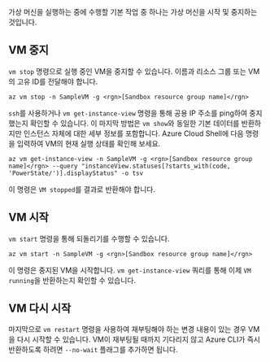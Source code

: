 가상 머신을 실행하는 중에 수행할 기본 작업 중 하나는 가상 머신을 시작 및 중지하는 것입니다.

## <a name="stopping-a-vm"></a>VM 중지

`vm stop` 명령으로 실행 중인 VM을 중지할 수 있습니다. 이름과 리소스 그룹 또는 VM의 고유 ID를 전달해야 합니다.

```azurecli
az vm stop -n SampleVM -g <rgn>[Sandbox resource group name]</rgn>
```

`ssh`를 사용하거나 `vm get-instance-view` 명령을 통해 공용 IP 주소를 ping하여 중지했는지 확인할 수 있습니다. 이 마지막 방법은 `vm show`와 동일한 기본 데이터를 반환하지만 인스턴스 자체에 대한 세부 정보를 포함합니다. Azure Cloud Shell에 다음 명령을 입력하여 VM의 현재 실행 상태를 확인해 보세요.

```azurecli
az vm get-instance-view -n SampleVM -g <rgn>[Sandbox resource group name]</rgn> --query "instanceView.statuses[?starts_with(code, 'PowerState/')].displayStatus" -o tsv
```

이 명령은 `VM stopped`를 결과로 반환해야 합니다.

## <a name="starting-a-vm"></a>VM 시작

`vm start` 명령을 통해 되돌리기를 수행할 수 있습니다.

```azurecli
az vm start -n SampleVM -g <rgn>[Sandbox resource group name]</rgn>
```

이 명령은 중지된 VM을 시작합니다. `vm get-instance-view` 쿼리를 통해 이제 `VM running`을 반환하는지 확인할 수 있습니다.

## <a name="restarting-a-vm"></a>VM 다시 시작

마지막으로 `vm restart` 명령을 사용하여 재부팅해야 하는 변경 내용이 있는 경우 VM을 다시 시작할 수 있습니다. VM이 재부팅될 때까지 기다리지 않고 Azure CLI가 즉시 반환하도록 하려면 `--no-wait` 플래그를 추가하면 됩니다.


